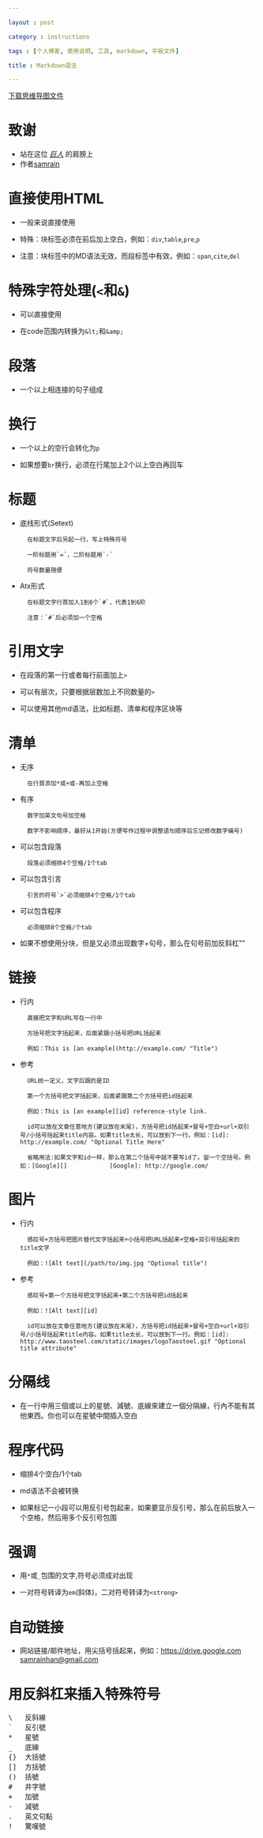 ```yaml
---

layout : post

category : instructions

tags : [个人博客, 使用说明, 工具, markdown, 平板文件]

title : Markdown语法

---
```


[下载思维导图文件](https://docs.google.com/file/d/0B7UFT4BR96esZTBxR3dOV3JnbHc/edit?usp=sharing)

# 致谢

- 站在这位 *[巨人](http://markdown.tw/)* 的肩膀上 
- 作者[samrain](http://samrain.github.com/)

# 直接使用HTML

- 一般来说直接使用

- 特殊：块标签必须在前后加上空白，例如：`div`,`table`,`pre`,`p`

- 注意：块标签中的MD语法无效，而段标签中有效，例如：`span`,`cite`,`del`

# 特殊字符处理(`<`和`&`)

- 可以直接使用

- 在code范围内转换为`&lt;`和`&amp;`

# 段落

- 一个以上相连接的句子组成

# 换行

- 一个以上的空行会转化为`p`

- 如果想要`br`换行，必须在行尾加上2个以上空白再回车

# 标题

- 底线形式(Setext)

        在标题文字后另起一行，写上特殊符号

        一阶标题用`=`，二阶标题用`-`

        符号数量随便

- Atx形式

        在标题文字行首加入1到6个`#`，代表1到6阶

        注意：`#`后必须加一个空格

# 引用文字

- 在段落的第一行或者每行前面加上`>`

- 可以有层次，只要根据层数加上不同数量的`>`

- 可以使用其他md语法，比如标题、清单和程序区块等

# 清单

- 无序

        在行首添加*或+或-再加上空格

- 有序

        数字加英文句号加空格

        数字不影响顺序，最好从1开始(方便写作过程中调整语句顺序后忘记修改数字编号)

- 可以包含段落

        段落必须缩排4个空格/1个tab

- 可以包含引言

        引言的符号`>`必须缩排4个空格/1个tab

- 可以包含程序

        必须缩排8个空格/个tab

- 如果不想使用分块，但是又必须出现数字+句号，那么在句号前加反斜杠"\"

# 链接

- 行内

        直接把文字和URL写在一行中

        方括号把文字括起来，后面紧跟小括号把URL括起来

        例如：This is [an example](http://example.com/ "Title")

- 参考

        URL统一定义，文字后跟的是ID

        第一个方括号把文字括起来，后面紧跟第二个方括号把id括起来

        例如：This is [an example][id] reference-style link.

        id可以放在文章任意地方(建议放在末尾)，方括号把id括起来+冒号+空白+url+双引号/小括号括起来title内容。如果title太长，可以放到下一行。例如：[id]: http://example.com/ "Optional Title Here"

        省略用法:如果文字和id一样，那么在第二个括号中就不要写id了。留一个空括号。例如：[Google][]            [Google]: http://google.com/

# 图片

- 行内

        感叹号+方括号把图片替代文字括起来+小括号把URL括起来+空格+双引号括起来的title文字

        例如：![Alt text](/path/to/img.jpg "Optional title")

- 参考

        感叹号+第一个方括号把文字括起来+第二个方括号把id括起来

        例如：![Alt text][id]

        id可以放在文章任意地方(建议放在末尾)，方括号把id括起来+冒号+空白+url+双引号/小括号括起来title内容。如果title太长，可以放到下一行。例如：[id]: http://www.taosteel.com/static/images/logoTaosteel.gif "Optional title attribute"

# 分隔线

- 在一行中用三個或以上的星號、減號、底線來建立一個分隔線，行內不能有其他東西。你也可以在星號中間插入空白

# 程序代码

- 缩排4个空白/1个tab

- md语法不会被转换

- 如果标记一小段可以用反引号包起来，如果要显示反引号，那么在前后放入一个空格，然后用多个反引号包围

# 强调

- 用`*`或`_`包围的文字,符号必须成对出现

- 一对符号转译为`em`(斜体)，二对符号转译为`<strong>`

# 自动链接

- 网站链接/邮件地址，用尖括号括起来，例如：<https://drive.google.com> <samrainhan@gmail.com>

# 用反斜杠来插入特殊符号

<pre>
\   反斜線
`   反引號
*   星號
_   底線
{}  大括號
[]  方括號
()  括號
#   井字號
+   加號
-   減號
.   英文句點
!   驚嘆號
</pre>